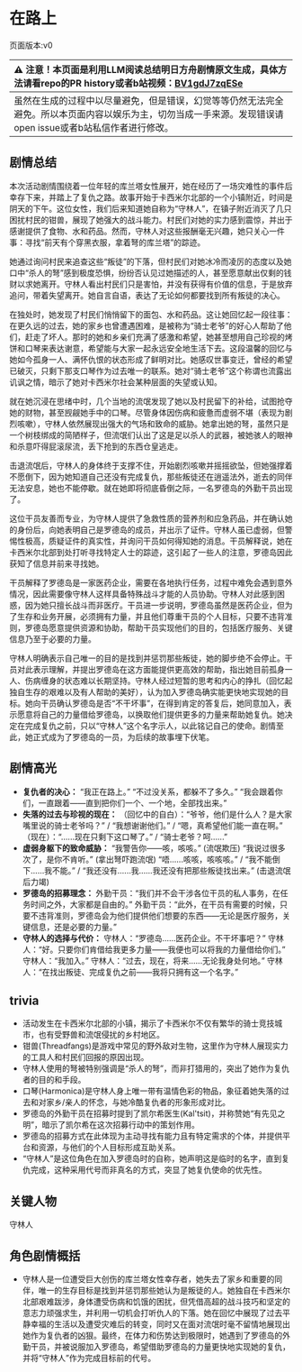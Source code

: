 # 在路上
页面版本:v0
 

| :warning: 注意！本页面是利用LLM阅读总结明日方舟剧情原文生成，具体方法请看repo的PR history或者b站视频：[BV1gdJ7zqESe](https://www.bilibili.com/video/BV1gdJ7zqESe/)         |
|:----------------------------|
| 虽然在生成的过程中以尽量避免，但是错误，幻觉等等仍然无法完全避免。所以本页面内容以娱乐为主，切勿当成一手来源。发现错误请open issue或者b站私信作者进行修改。|



## 剧情总结
本次活动剧情围绕着一位年轻的库兰塔女性展开，她在经历了一场灾难性的事件后幸存下来，并踏上了复仇之路。故事开始于卡西米尔北部的一个小镇附近，时间是阴天的下午。这位女性，我们后来知道她自称为“守林人”，在镇子附近消灭了几只困扰村民的钳兽，展现了她强大的战斗能力。村民们对她的实力感到震惊，并出于感谢提供了食物、水和药品。然而，守林人对这些报酬毫无兴趣，她只关心一件事：寻找“前天有个穿黑衣服，拿着弩的库兰塔”的踪迹。

她通过询问村民来追查这些“叛徒”的下落，但村民们对她冰冷而凌厉的态度以及她口中“杀人的弩”感到极度恐惧，纷纷否认见过她描述的人，甚至愿意献出仅剩的钱财以求她离开。守林人看出村民们只是害怕，并没有获得有价值的信息，于是放弃追问，带着失望离开。她自言自语，表达了无论如何都要找到所有叛徒的决心。

在独处时，她发现了村民们悄悄留下的面包、水和药品。这让她回忆起一段往事：在更久远的过去，她的家乡也曾遭遇困难，是被称为“骑士老爷”的好心人帮助了他们，赶走了坏人。那时的她和乡亲们充满了感激和希望，她甚至想用自己珍视的烤饼和口琴来表达谢意，希望能与大家一起永远安全地生活下去。这段温馨的回忆与她如今孤身一人、满怀仇恨的状态形成了鲜明对比。她感叹世事变迁，曾经的希望已破灭，只剩下那支口琴作为过去唯一的联系。她对“骑士老爷”这个称谓也流露出讥讽之情，暗示了她对卡西米尔社会某种层面的失望或认知。

就在她沉浸在思绪中时，几个当地的流氓发现了她以及村民留下的补给，试图抢夺她的财物，甚至觊觎她手中的口琴。尽管身体因伤病和疲惫而虚弱不堪（表现为剧烈咳嗽），守林人依然展现出强大的气场和致命的威胁。她拿出她的弩，虽然只是一个树枝绑成的简陋样子，但流氓们认出了这是足以杀人的武器，被她骇人的眼神和杀意吓得屁滚尿流，丢下抢到的东西仓皇逃走。

击退流氓后，守林人的身体终于支撑不住，开始剧烈咳嗽并摇摇欲坠，但她强撑着不愿倒下，因为她知道自己还没有完成复仇，那些叛徒还在逍遥法外，逝去的同伴无法安息，她也不能停歇。就在她即将彻底昏倒之际，一名罗德岛的外勤干员出现了。

这位干员友善而专业，为守林人提供了急救性质的营养剂和应急药品，并在确认她的身份后，向她表明自己是罗德岛的成员，并出示了证件。守林人虽已虚弱，但警惕性极高，质疑证件的真实性，并询问干员如何得知她的消息。干员解释说，她在卡西米尔北部到处打听寻找特定人士的踪迹，这引起了一些人的注意，罗德岛因此获知了信息并前来寻找她。

干员解释了罗德岛是一家医药企业，需要在各地执行任务，过程中难免会遇到意外情况，因此需要像守林人这样具备特殊战斗才能的人员协助。守林人对此感到困惑，因为她只擅长战斗而非医疗。干员进一步说明，罗德岛虽然是医药企业，但为了生存和业务开展，必须拥有力量，并且他们尊重干员的个人目标，只要不违背准则，罗德岛愿意提供资源和协助，帮助干员实现他们的目的，包括医疗服务、关键信息乃至于必要的力量。

守林人明确表示自己唯一的目的是找到并惩罚那些叛徒，她的脚步绝不会停止。干员对此表示理解，并提出罗德岛在这方面能提供更高效的帮助，指出她目前孤身一人、伤病缠身的状态难以长期坚持。守林人经过短暂的思考和内心的挣扎（回忆起独自生存的艰难以及有人帮助的美好），认为加入罗德岛确实能更快地实现她的目标。她向干员确认罗德岛是否“不干坏事”，在得到肯定的答复后，她同意加入，表示愿意将自己的力量借给罗德岛，以换取他们提供更多的力量来帮助她复仇。她决定在完成复仇之前，只以“守林人”这个名字示人，以此铭记自己的使命。剧情至此，她正式成为了罗德岛的一员，为后续的故事埋下伏笔。
## 剧情高光
*   **复仇者的决心：**
    “我正在路上。”
    “不过没关系，都躲不了多久。”
    “我会跟着你们，一直跟着——直到把你们一个、一个地，全部找出来。”
*   **失落的过去与珍视的现在：**
    （回忆中的自白）：“爷爷，他们是什么人？是大家嘴里说的骑士老爷吗？” / “我想谢谢他们。” / “嗯，真希望他们能一直在啊。”
    （现在）：“......现在只剩下这口琴了。” / “骑士老爷？呵......”
*   **虚弱身躯下的致命威胁：**
    “我警告你——咳，咳咳。” (流氓欺压)
    “我说过很多次了，是你不肯听。” (拿出弩吓跑流氓)
    “唔......咳咳，咳咳咳。” / “我不能倒下......我不能。” / “我还没有......我......我还没有把那些叛徒找出来。” (击退流氓后力竭)
*   **罗德岛的招募理念：**
    外勤干员：“我们并不会干涉各位干员的私人事务，在任务时间之外，大家都是自由的。”
    外勤干员：“此外，在干员有需要的时候，只要不违背准则，罗德岛会为他们提供他们想要的东西——无论是医疗服务，关键信息，还是必要的力量。”
*   **守林人的选择与代价：**
    守林人：“罗德岛......医药企业。不干坏事吧？”
    守林人：“好。只要你们肯借给我更多力量——我便也可以将我的力量借给你们。”
    守林人：“我加入。”
    守林人：“过去，现在，将来......无论我身处何地。”
    守林人：“在找出叛徒、完成复仇之前——我将只拥有这一个名字。”
## trivia
*   活动发生在卡西米尔北部的小镇，揭示了卡西米尔不仅有繁华的骑士竞技城市，也有受野兽和流氓侵扰的乡村地区。
*   钳兽(Threadfangs)是游戏中常见的野外敌对生物，这里作为守林人展现实力的工具人和村民们回报的原因出现。
*   守林人使用的弩被特别强调是“杀人的弩”，而非打猎用的，突出了她作为复仇者的目的和手段。
*   口琴(Harmonica)是守林人身上唯一带有温情色彩的物品，象征着她失落的过去和对家乡/亲人的怀念，与她冷酷复仇者的形象形成对比。
*   罗德岛的外勤干员在招募时提到了凯尔希医生(Kal'tsit)，并称赞她“有先见之明”，暗示了凯尔希在这次招募行动中的策划作用。
*   罗德岛的招募方式在此体现为主动寻找有能力且有特定需求的个体，并提供平台和资源，与他们的个人目标形成互助关系。
*   “守林人”是这位角色在加入罗德岛时的自称，她声明这是临时的名字，直到复仇完成，这种采用代号而非真名的方式，突显了她复仇使命的优先性。
## 关键人物
守林人
## 角色剧情概括
-   守林人是一位遭受巨大创伤的库兰塔女性幸存者，她失去了家乡和重要的同伴，唯一的生存目标是找到并惩罚那些她认为是叛徒的人。她独自在卡西米尔北部艰难跋涉，身体遭受伤病和饥饿的困扰，但凭借高超的战斗技巧和坚定的意志力顽强求生，并利用一切机会打听仇人的下落。她在回忆中展现了过去平静幸福的生活以及遭受灾难后的转变，同时又在面对流氓时毫不留情地展现出她作为复仇者的凶狠。最终，在体力和伤势达到极限时，她遇到了罗德岛的外勤干员，并被说服加入罗德岛，希望借助罗德岛的力量更快地实现她的复仇，并将“守林人”作为完成目标前的代号。
